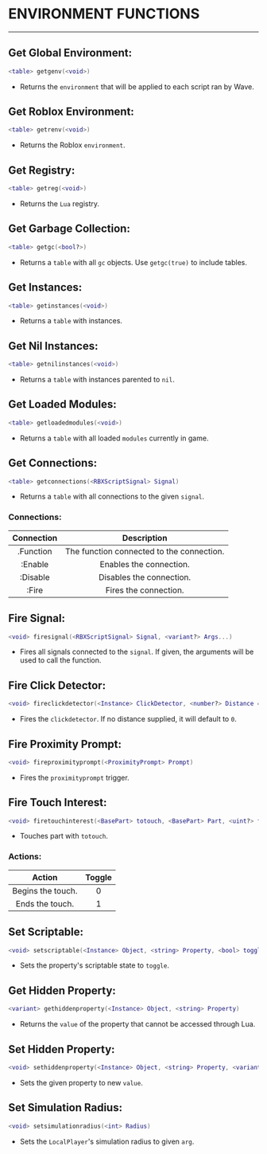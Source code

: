 # ENVIRONMENT FUNCTIONS
---

## Get Global Environment:
```lua
<table> getgenv(<void>)
```
- Returns the `environment` that will be applied to each script ran by Wave.

## Get Roblox Environment:
```lua
<table> getrenv(<void>)
```
- Returns the Roblox `environment`.

## Get Registry:
```lua
<table> getreg(<void>)
```
- Returns the `Lua` registry.

## Get Garbage Collection:
```lua
<table> getgc(<bool?>)
```
- Returns a `table` with all `gc` objects. Use `getgc(true)` to include tables.

## Get Instances:
```lua
<table> getinstances(<void>)
```
- Returns a `table` with instances.

## Get Nil Instances:
```lua
<table> getnilinstances(<void>)
```
- Returns a `table` with instances parented to `nil`.

## Get Loaded Modules:
```lua
<table> getloadedmodules(<void>)
```
- Returns a `table` with all loaded `modules` currently in game.

## Get Connections:
```lua
<table> getconnections(<RBXScriptSignal> Signal)
```
- Returns a `table` with all connections to the given `signal`.

### Connections:
| Connection | Description |
| :----: | :---: |
| .Function | The function connected to the connection. |
| :Enable | Enables the connection. |
| :Disable  | Disables the connection.  |
| :Fire | Fires the connection. |

## Fire Signal:
```lua
<void> firesignal(<RBXScriptSignal> Signal, <variant?> Args...)
```
- Fires all signals connected to the `signal`. If given, the arguments will be used to call the function.

## Fire Click Detector:
```lua
<void> fireclickdetector(<Instance> ClickDetector, <number?> Distance = 0, <string?>)
```
- Fires the `clickdetector`. If no distance supplied, it will default to `0`.

## Fire Proximity Prompt:
```lua
<void> fireproximityprompt(<ProximityPrompt> Prompt)
```
- Fires the `proximityprompt` trigger.

## Fire Touch Interest:
```lua
<void> firetouchinterest(<BasePart> totouch, <BasePart> Part, <uint?> toggle)
```
- Touches part with `totouch`.

### Actions:
| Action | Toggle |
| :----: | :---: |
| Begins the touch. | 0 |
| Ends the touch. | 1 |

## Set Scriptable:
```lua
<void> setscriptable(<Instance> Object, <string> Property, <bool> toggle)
```
- Sets the property's scriptable state to `toggle`.

## Get Hidden Property:
```lua
<variant> gethiddenproperty(<Instance> Object, <string> Property)
```
- Returns the `value` of the property that cannot be accessed through Lua.

## Set Hidden Property:
```lua
<void> sethiddenproperty(<Instance> Object, <string> Property, <variant> Value)
```
- Sets the given property to new `value`.

## Set Simulation Radius:
```lua
<void> setsimulationradius(<int> Radius)
```
- Sets the `LocalPlayer`'s simulation radius to given `arg`.